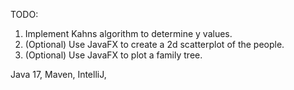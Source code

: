 TODO:
1. Implement Kahns algorithm to determine y values.
2. (Optional) Use JavaFX to create a 2d scatterplot of the people.
3. (Optional) Use JavaFX to plot a family tree.


Java 17, Maven, IntelliJ, 
